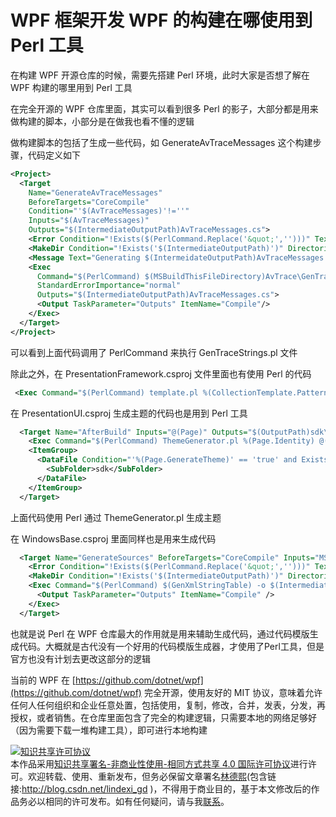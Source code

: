 
# WPF 框架开发 WPF 的构建在哪使用到 Perl 工具

在构建 WPF 开源仓库的时候，需要先搭建 Perl 环境，此时大家是否想了解在 WPF 构建的哪里用到 Perl 工具

<!--more-->


<!-- 标签：WPF框架开发 -->
<!-- 发布 -->

在完全开源的 WPF 仓库里面，其实可以看到很多 Perl 的影子，大部分都是用来做构建的脚本，小部分是在做我也看不懂的逻辑

做构建脚本的包括了生成一些代码，如 GenerateAvTraceMessages 这个构建步骤，代码定义如下

```xml
<Project>
  <Target
    Name="GenerateAvTraceMessages"
    BeforeTargets="CoreCompile"
    Condition="'$(AvTraceMessages)'!=''"
    Inputs="$(AvTraceMessages)"
    Outputs="$(IntermediateOutputPath)AvTraceMessages.cs">
    <Error Condition="!Exists($(PerlCommand.Replace('&quot;','')))" Text="Perl is not found: PerlCommand=$(PerlCommand)" />
    <MakeDir Condition="!Exists('$(IntermediateOutputPath)')" Directories="$(IntermediateOutputPath)" />
    <Message Text="Generating $(IntermeidateOutputPath)AvTraceMessages.cs from $(AvTraceMessages)"/>
    <Exec
      Command="$(PerlCommand) $(MSBuildThisFileDirectory)AvTrace\GenTraceStrings.pl -o $(IntermediateOutputPath)AvTraceMessages.cs -i $(AvTraceMessages)"
      StandardErrorImportance="normal"
      Outputs="$(IntermediateOutputPath)AvTraceMessages.cs">
      <Output TaskParameter="Outputs" ItemName="Compile"/>
    </Exec>
  </Target>
</Project>
```

可以看到上面代码调用了 PerlCommand 来执行 GenTraceStrings.pl 文件

除此之外，在 PresentationFramework.csproj 文件里面也有使用 Perl 的代码

```xml
 <Exec Command="$(PerlCommand) template.pl %(CollectionTemplate.Pattern) %(CollectionTemplate.Template) &gt; $(IntermediateOutputPath)\%(CollectionTemplate.Identity)" Outputs="$(IntermediateOutputPath)\%(CollectionTemplate.Identity)" StandardOutputImportance="normal" />
```

在 PresentationUI.csproj 生成主题的代码也是用到 Perl 工具

```xml
  <Target Name="AfterBuild" Inputs="@(Page)" Outputs="$(OutputPath)sdk\PUI.%(Page.Filename)%(Page.Extension)">
    <Exec Command="$(PerlCommand) ThemeGenerator.pl %(Page.Identity) @(Page -> '$(IntermediateOutputPath)PUI.%(Filename)%(Extension)')" Condition="'%(Page.GenerateTheme)' == 'true'" StandardOutputImportance="normal" />
    <ItemGroup>
      <DataFile Condition="'%(Page.GenerateTheme)' == 'true' and Exists('$(IntermediateOutputPath)PUI.%(Page.Filename)%(Page.Extension)')" Include="$(IntermediateOutputPath)PUI.%(Page.Filename)%(Page.Extension)">
        <SubFolder>sdk</SubFolder>
      </DataFile>
    </ItemGroup>
  </Target>
```

上面代码使用 Perl 通过 ThemeGenerator.pl 生成主题

在 WindowsBase.csproj 里面同样也是用来生成代码

```xml
  <Target Name="GenerateSources" BeforeTargets="CoreCompile" Inputs="MS\Internal\IO\Packaging\PackageXmlNamespaces.txt;MS\Internal\IO\Packaging\PackageXmlStrings.txt;" Outputs="$(IntermediateOutputPath)\PackageXmlStringTable.cs">
    <Error Condition="!Exists($(PerlCommand.Replace('&quot;','')))" Text="Perl is not found: PerlCommand=$(PerlCommand)" />
    <MakeDir Condition="!Exists('$(IntermediateOutputPath)')" Directories="$(IntermediateOutputPath)" />
    <Exec Command="$(PerlCommand) $(GenXmlStringTable) -o $(IntermediateOutputPath)\PackageXmlStringTable.cs -n MS\Internal\IO\Packaging\PackageXmlNamespaces.txt -x MS\Internal\IO\Packaging\PackageXmlStrings.txt -e MS.Internal.IO.Packaging.PackageXmlEnum -c MS.Internal.IO.Packaging.PackageXmlStringTable" StandardOutputImportance="normal" Outputs="$(IntermediateOutputPath)\PackageXmlStringTable.cs">
      <Output TaskParameter="Outputs" ItemName="Compile" />
    </Exec>
  </Target>
```

也就是说 Perl 在 WPF 仓库最大的作用就是用来辅助生成代码，通过代码模版生成代码。大概就是古代没有一个好用的代码模版生成器，才使用了Perl工具，但是官方也没有计划去更改这部分的逻辑

当前的 WPF 在 [https://github.com/dotnet/wpf](https://github.com/dotnet/wpf) 完全开源，使用友好的 MIT 协议，意味着允许任何人任何组织和企业任意处置，包括使用，复制，修改，合并，发表，分发，再授权，或者销售。在仓库里面包含了完全的构建逻辑，只需要本地的网络足够好（因为需要下载一堆构建工具），即可进行本地构建





<a rel="license" href="http://creativecommons.org/licenses/by-nc-sa/4.0/"><img alt="知识共享许可协议" style="border-width:0" src="https://licensebuttons.net/l/by-nc-sa/4.0/88x31.png" /></a><br />本作品采用<a rel="license" href="http://creativecommons.org/licenses/by-nc-sa/4.0/">知识共享署名-非商业性使用-相同方式共享 4.0 国际许可协议</a>进行许可。欢迎转载、使用、重新发布，但务必保留文章署名[林德熙](http://blog.csdn.net/lindexi_gd)(包含链接:http://blog.csdn.net/lindexi_gd )，不得用于商业目的，基于本文修改后的作品务必以相同的许可发布。如有任何疑问，请与我[联系](mailto:lindexi_gd@163.com)。